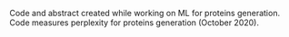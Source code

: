 Code and abstract created while working on ML for proteins generation. Code measures perplexity for proteins generation (October 2020).
